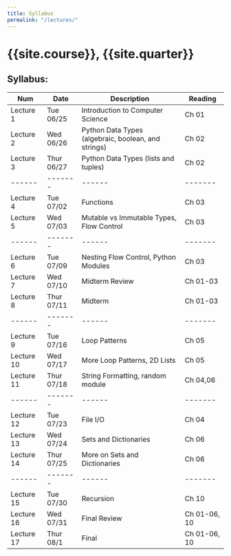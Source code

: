 ```yaml
---
title: Syllabus
permalink: "/lectures/"
---
```


# {{site.course}}, {{site.quarter}}

## Syllabus:

| Num  | Date | Description | Reading |
| ------| ------- | ------|------- |
Lecture 1|	Tue 06/25|	Introduction to Computer Science | Ch 01 |
Lecture 2|	Wed 06/26|	Python Data Types (algebraic, boolean, and strings) | Ch 02 |
Lecture 3|	Thur 06/27|	Python Data Types (lists and tuples)| Ch 02 |
| ------| ------- | ------|------- |
Lecture 4|	Tue 07/02|	Functions | Ch 03 |
Lecture 5|	Wed 07/03|	Mutable vs Immutable Types, Flow Control | Ch 03 |
| ------| ------- | ------|------- |
Lecture 6|	Tue 07/09|	Nesting Flow Control, Python Modules | Ch 03 |
Lecture 7|	Wed 07/10|	Midterm Review | Ch 01-03 |
Lecture 8|	Thur 07/11|	Midterm| Ch 01-03 |
| ------| ------- | ------|------- |
Lecture 9|	Tue 07/16|	Loop Patterns| Ch 05 |
Lecture 10|	Wed 07/17|	More Loop Patterns, 2D Lists | Ch 05 |
Lecture 11|	Thur 07/18|	String Formatting, random module| Ch 04,06 |
| ------| ------- | ------|------- |
Lecture 12|	Tue 07/23|	File I/O| Ch 04 |
Lecture 13|	Wed 07/24|	Sets and Dictionaries | Ch 06 |
Lecture 14|	Thur 07/25|	More on Sets and Dictionaries| Ch 06 |
| ------| ------- | ------|------- |
Lecture 15|	Tue 07/30|	Recursion| Ch 10 |
Lecture 16|	Wed 07/31|	Final Review | Ch 01-06, 10 |
Lecture 17|	Thur 08/1|	Final| Ch 01-06, 10 |




